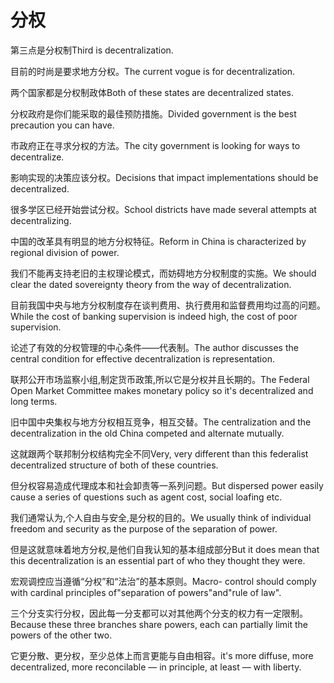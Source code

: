 # 分权

<p><span class="chinese">第三点是分权制</span><span class="english">Third is decentralization.</span></p>

<p><span class="chinese">目前的时尚是要求地方分权。</span><span class="english">The current vogue is for decentralization.</span></p>

<p><span class="chinese">两个国家都是分权制政体</span><span class="english">Both of these states are decentralized states.</span></p>

<p><span class="chinese">分权政府是你们能采取的最佳预防措施。</span><span class="english">Divided government is the best precaution you can have.</span></p>

<p><span class="chinese">市政府正在寻求分权的方法。</span><span class="english">The city government is looking for ways to decentralize.</span></p>

<p><span class="chinese">影响实现的决策应该分权。</span><span class="english">Decisions that impact implementations should be decentralized.</span></p>

<p><span class="chinese">很多学区已经开始尝试分权。</span><span class="english">School districts have made several attempts at decentralizing.</span></p>

<p><span class="chinese">中国的改革具有明显的地方分权特征。</span><span class="english">Reform in China is characterized by regional division of power.</span></p>

<p><span class="chinese">我们不能再支持老旧的主权理论模式，而妨碍地方分权制度的实施。</span><span class="english">We should clear the dated sovereignty theory from the way of decentralization.</span></p>

<p><span class="chinese">目前我国中央与地方分权制度存在谈判费用、执行费用和监督费用均过高的问题。</span><span class="english">While the cost of banking supervision is indeed high, the cost of poor supervision.</span></p>

<p><span class="chinese">论述了有效的分权管理的中心条件——代表制。</span><span class="english">The author discusses the central condition for effective decentralization is representation.</span></p>

<p><span class="chinese">联邦公开市场监察小组,制定货币政策,所以它是分权并且长期的。</span><span class="english">The Federal Open Market Committee makes monetary policy so it's decentralized and long terms.</span></p>

<p><span class="chinese">旧中国中央集权与地方分权相互竞争，相互交替。</span><span class="english">The centralization and the decentralization in the old China competed and alternate mutually.</span></p>

<p><span class="chinese">这就跟两个联邦制分权结构完全不同</span><span class="english">Very, very different than this federalist decentralized structure of both of these countries.</span></p>

<p><span class="chinese">但分权容易造成代理成本和社会卸责等一系列问题。</span><span class="english">But dispersed power easily cause a series of questions such as agent cost, social loafing etc.</span></p>

<p><span class="chinese">我们通常认为,个人自由与安全,是分权的目的。</span><span class="english">We usually think of individual freedom and security as the purpose of the separation of power.</span></p>

<p><span class="chinese">但是这就意味着地方分权,是他们自我认知的基本组成部分</span><span class="english">But it does mean that this decentralization is an essential part of who they thought they were.</span></p>

<p><span class="chinese">宏观调控应当遵循“分权”和“法治”的基本原则。</span><span class="english">Macro- control should comply with cardinal principles of"separation of powers"and"rule of law".</span></p>

<p><span class="chinese">三个分支实行分权，因此每一分支都可以对其他两个分支的权力有一定限制。</span><span class="english">Because these three branches share powers, each can partially limit the powers of the other two.</span></p>

<p><span class="chinese">它更分散、更分权，至少总体上而言更能与自由相容。</span><span class="english">it's more diffuse, more decentralized, more reconcilable — in principle, at least — with liberty.</span></p>

